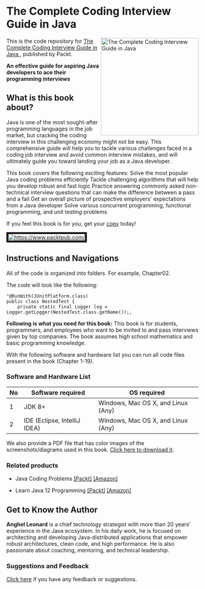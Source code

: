 # The Complete Coding Interview Guide in Java	 

<a href="https://www.packtpub.com/product/the-complete-coding-interview-guide-in-java/9781839212062"><img src="https://static.packt-cdn.com/products/9781839212062/cover/smaller" alt="The Complete Coding Interview Guide in Java " height="256px" align="right"></a>

This is the code repository for [The Complete Coding Interview Guide in Java ](https://www.packtpub.com/product/the-complete-coding-interview-guide-in-java/9781839212062), published by Packt.

**An effective guide for aspiring Java developers to ace their programming interviews**

## What is this book about?
Java is one of the most sought-after programming languages in the job market, but cracking the coding interview in this challenging economy might not be easy. This comprehensive guide will help you to tackle various challenges faced in a coding job interview and avoid common interview mistakes, and will ultimately guide you toward landing your job as a Java developer.

This book covers the following exciting features:
Solve the most popular Java coding problems efficiently
Tackle challenging algorithms that will help you develop robust and fast logic
Practice answering commonly asked non-technical interview questions that can make the difference between a pass and a fail
Get an overall picture of prospective employers' expectations from a Java developer
Solve various concurrent programming, functional programming, and unit testing problems

If you feel this book is for you, get your [copy](https://www.packtpub.com/product/the-complete-coding-interview-guide-in-java/9781839212062) today!

<a href="https://www.packtpub.com/product/the-complete-coding-interview-guide-in-java/9781839212062"><img 
src="https://static.packt cdn.com/products/9781839212062/cover/smaller"
alt="https://www.packtpub.com/" border="5" /></a>

## Instructions and Navigations
All of the code is organized into folders. For example, Chapter02.

The code will look like the following:
```
"@RunWith(JUnitPlatform.class)
public class NestedTest {
	private static final Logger log = Logger.getLogger(NestedTest.class.getName());,
```

**Following is what you need for this book:**
This book is for students, programmers, and employees who want to be invited to and pass interviews given by top companies. The book assumes high school mathematics and basic programming knowledge.	


With the following software and hardware list you can run all code files present in the book (Chapter 1-19).
### Software and Hardware List
| No | Software required | OS required |
| -------- | ------------------------------------ | ----------------------------------- |
| 1 | JDK 8+ | Windows, Mac OS X, and Linux (Any) |
| 2 | IDE (Eclipse, IntelliJ IDEA) | Windows, Mac OS X, and Linux (Any) |


We also provide a PDF file that has color images of the screenshots/diagrams used in this book. [Click here to download it](https://static.packt-cdn.com/downloads/9781839212062_ColorImages.pdf).

### Related products
* Java Coding Problems  [[Packt]](https://www.packtpub.com/product/java-coding-problems/9781789801415) [[Amazon]](https://www.amazon.com/Java-Coding-Problems-Programming-real-world-ebook/dp/B07Y9BPV4W)

* Learn Java 12 Programming  [[Packt]](https://www.packtpub.com/product/learn-java-12-programming/9781789957051) [[Amazon]](https://www.amazon.com/Learn-Java-Programming-step-step-ebook/dp/B07PJRVZLG)

## Get to Know the Author
**Anghel Leonard** is a chief technology strategist with more than 20 years’ experience in the Java ecosystem. In his daily work, he is focused on architecting and developing Java-distributed applications that empower robust architectures, clean code, and high performance. He is also passionate about coaching, mentoring, and technical leadership.

### Suggestions and Feedback
[Click here](https://docs.google.com/forms/d/e/1FAIpQLSdy7dATC6QmEL81FIUuymZ0Wy9vH1jHkvpY57OiMeKGqib_Ow/viewform) if you have any feedback or suggestions.



